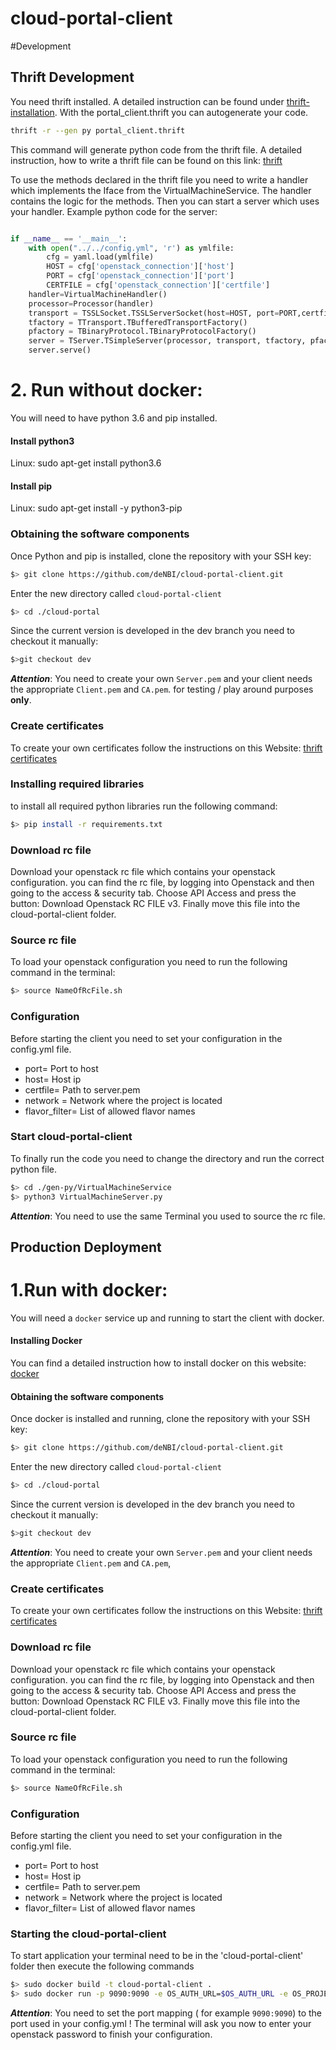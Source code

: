 # cloud-portal-client
#Development
## Thrift Development
You need thrift installed.
A detailed instruction can be found under [thrift-installation](http://thrift-tutorial.readthedocs.io/en/latest/installation.html).
With the portal_client.thrift you can autogenerate your code. 

~~~BASH
thrift -r --gen py portal_client.thrift
~~~

This command will generate python code from the thrift file.
A detailed instruction, how to write a thrift file can be found on this link: [thrift](http://thrift-tutorial.readthedocs.io/en/latest/usage-example.html#generating-code-with-thrift)

To use the methods declared in the thrift file you need to write a handler which implements the Iface from the VirtualMachineService. The handler contains the logic for the methods.
Then you can start a server which uses your handler.
Example python code for the server:
```python

if __name__ == '__main__':
    with open("../../config.yml", 'r') as ymlfile:
        cfg = yaml.load(ymlfile)
        HOST = cfg['openstack_connection']['host']
        PORT = cfg['openstack_connection']['port']
        CERTFILE = cfg['openstack_connection']['certfile']
    handler=VirtualMachineHandler()
    processor=Processor(handler)
    transport = TSSLSocket.TSSLServerSocket(host=HOST, port=PORT,certfile=CERTFILE)
    tfactory = TTransport.TBufferedTransportFactory()
    pfactory = TBinaryProtocol.TBinaryProtocolFactory()
    server = TServer.TSimpleServer(processor, transport, tfactory, pfactory)
    server.serve()
```
# 2. Run without docker:
 You will need to have python 3.6 and pip installed.

#### Install python3
 Linux:
 sudo apt-get install python3.6

#### Install pip
 Linux:
 sudo apt-get install -y python3-pip

### Obtaining the software components
Once Python and pip is installed, clone the repository with your SSH key:

~~~BASH
$> git clone https://github.com/deNBI/cloud-portal-client.git
~~~

Enter the new directory called `cloud-portal-client`

~~~BASH
$> cd ./cloud-portal
~~~

Since the current version is developed in the dev branch you need to checkout it manually:

~~~BASH
$>git checkout dev
~~~

_**Attention**_: You need to create your own `Server.pem` and your client needs the appropriate `Client.pem` and `CA.pem`.
for testing / play around purposes **only**.


### Create certificates

To create your own certificates follow the instructions on this Website: [thrift certificates](https://thrift.apache.org/test/keys)

### Installing required libraries

to install all required python libraries run the following command:
 ~~~BASH
$> pip install -r requirements.txt
~~~



### Download rc file 

Download your openstack rc file which contains your openstack configuration.
you can find the rc file, by logging into Openstack and 
then going to the access & security tab.
Choose API Access and press the button: Download Openstack RC FILE v3.
Finally move this file into the cloud-portal-client folder.

### Source rc file

To load your openstack configuration you need to run the following command in the terminal:

 ~~~BASH
$> source NameOfRcFile.sh
~~~


### Configuration

Before starting the client you need to set your configuration in the config.yml file.

* port= Port to host
* host= Host ip
* certfile= Path to server.pem
* network = Network where the project is located
* flavor_filter= List of allowed flavor names

### Start cloud-portal-client
To finally run the code you need to change the directory and run the correct python file.


 ~~~BASH
$> cd ./gen-py/VirtualMachineService
$> python3 VirtualMachineServer.py 
~~~

_**Attention**_: You need to use the same Terminal you used to source the rc file.

## Production Deployment

# 1.Run with docker: 
   You will need a `docker` service up and running to start the client with docker.
   
#### Installing Docker

You can find a detailed instruction how to install docker on this website: [docker](https://docs.docker.com/engine/installation/linux/docker-ce/ubuntu/#install-docker-ce)

#### Obtaining the software components

Once docker is installed and running, clone the repository with your SSH key:

~~~BASH
$> git clone https://github.com/deNBI/cloud-portal-client.git
~~~

Enter the new directory called `cloud-portal-client`

~~~BASH
$> cd ./cloud-portal
~~~

Since the current version is developed in the dev branch you need to checkout it manually:

~~~BASH
$>git checkout dev
~~~

_**Attention**_: You need to create your own `Server.pem` and your client needs the appropriate `Client.pem` and `CA.pem`,

### Create certificates

To create your own certificates follow the instructions on this Website: [thrift certificates](https://thrift.apache.org/test/keys)

### Download rc file 

Download your openstack rc file which contains your openstack configuration.
you can find the rc file, by logging into Openstack and 
then going to the access & security tab.
Choose API Access and press the button: Download Openstack RC FILE v3.
Finally move this file into the cloud-portal-client folder.

### Source rc file

To load your openstack configuration you need to run the following command in the terminal:

 ~~~BASH
$> source NameOfRcFile.sh
~~~


### Configuration

Before starting the client you need to set your configuration in the config.yml file.

* port= Port to host
* host= Host ip
* certfile= Path to server.pem
* network = Network where the project is located
* flavor_filter= List of allowed flavor names

### Starting the cloud-portal-client

To start application your terminal need to be in the 'cloud-portal-client' folder then execute the following commands
~~~BASH
$> sudo docker build -t cloud-portal-client .
$> sudo docker run -p 9090:9090 -e OS_AUTH_URL=$OS_AUTH_URL -e OS_PROJECT_ID=$OS_PROJECT_ID -e OS_PROJECT_NAME=$OS_PROJECT_NAME -e OS_USERNAME=$OS_USERNAME -e OS_PASSWORD=$OS_PASSWORD -e OS_USER_DOMAIN_NAME=$OS_USER_DOMAIN_NAME -it cloud-portal-client python3 VirtualMachineServer.py
~~~
_**Attention**_: You need to set the port mapping ( for example `9090:9090`) to the port used in your config.yml !
The terminal will ask you now to enter your openstack password to finish your  configuration.




